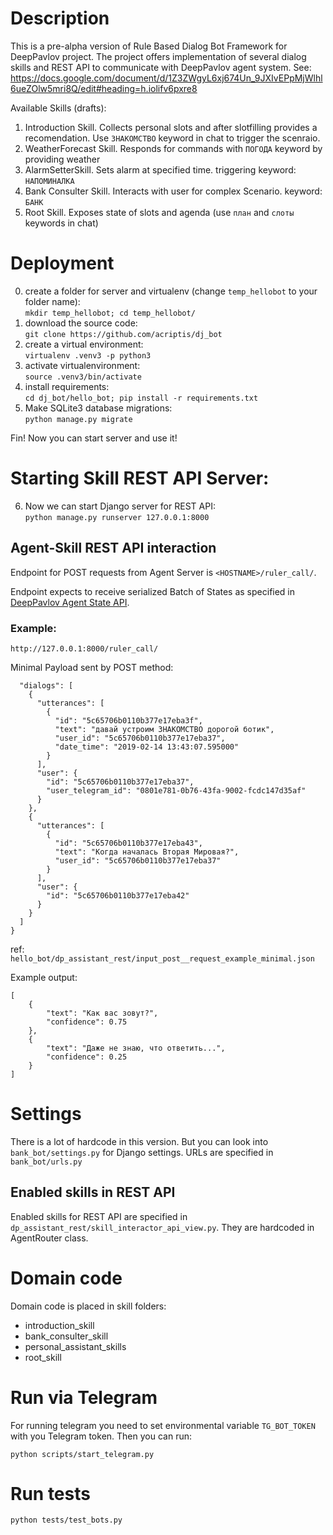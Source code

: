 # Description
This is a pre-alpha version of Rule Based Dialog Bot Framework 
for DeepPavlov project.
The project offers implementation of several dialog skills and
REST API to communicate with DeepPavlov agent system. 
See: https://docs.google.com/document/d/1Z3ZWgyL6xj674Un_9JXIvEPpMjWlhl6ueZOlw5mri8Q/edit#heading=h.iolifv6pxre8 
 
Available Skills (drafts):
1. Introduction Skill. Collects personal slots and after slotfilling provides a recomendation. Use `ЗНАКОМСТВО` keyword in chat to trigger the scenraio.
2. WeatherForecast Skill. Responds for commands with `ПОГОДА` keyword by providing weather
3. AlarmSetterSkill. Sets alarm at specified time. triggering keyword: `НАПОМИНАЛКА`
4. Bank Consulter Skill. Interacts with user for complex Scenario. keyword: `БАНК`
5. Root Skill. Exposes state of slots and agenda (use `план` and `слоты` keywords in chat)
# Deployment
0. create a folder for server and virtualenv (change `temp_hellobot` to your folder name):  
`mkdir temp_hellobot; cd temp_hellobot/`
1. download the source code:  
`git clone https://github.com/acriptis/dj_bot`
2. create a virtual environment:  
`virtualenv .venv3 -p python3`
3. activate virtualenvironment:  
`source .venv3/bin/activate`
4. install requirements:  
`cd dj_bot/hello_bot; pip install -r requirements.txt`
5. Make SQLite3 database migrations:  
`python manage.py migrate`

Fin! Now you can start server and use it!

# Starting Skill REST API Server:
6. Now we can start Django server for REST API:  
`python manage.py runserver 127.0.0.1:8000`

## Agent-Skill REST API interaction
Endpoint for POST requests from Agent Server is `<HOSTNAME>/ruler_call/`.
 
Endpoint expects to receive serialized Batch of States as specified in [DeepPavlov Agent State API](https://docs.google.com/document/d/1Z3ZWgyL6xj674Un_9JXIvEPpMjWlhl6ueZOlw5mri8Q/edit#heading=h.iolifv6pxre8).

### Example: 

`http://127.0.0.1:8000/ruler_call/`

Minimal Payload sent by POST method: 
```{
  "dialogs": [
    {
      "utterances": [
        {
          "id": "5c65706b0110b377e17eba3f",
          "text": "давай устроим ЗНАКОМСТВО дорогой ботик",
          "user_id": "5c65706b0110b377e17eba37",
          "date_time": "2019-02-14 13:43:07.595000"
        }
      ],
      "user": {
        "id": "5c65706b0110b377e17eba37",
        "user_telegram_id": "0801e781-0b76-43fa-9002-fcdc147d35af"
      }
    },
    {
      "utterances": [
        {
          "id": "5c65706b0110b377e17eba43",
          "text": "Когда началась Вторая Мировая?",
          "user_id": "5c65706b0110b377e17eba37"
        }
      ],
      "user": {
        "id": "5c65706b0110b377e17eba42"
      }
    }
  ]
}
```

ref: `hello_bot/dp_assistant_rest/input_post__request_example_minimal.json`

Example output:
```
[
    {
        "text": "Как вас зовут?",
        "confidence": 0.75
    },
    {
        "text": "Даже не знаю, что ответить...",
        "confidence": 0.25
    }
]
``` 

# Settings
There is a lot of hardcode in this version.
But you can look into `bank_bot/settings.py` for Django settings.
URLs are specified in `bank_bot/urls.py`

## Enabled skills in REST API
Enabled skills for REST API are specified in `dp_assistant_rest/skill_interactor_api_view.py`. 
They are hardcoded in AgentRouter class.

# Domain code
Domain code is placed in skill folders: 
- introduction_skill
- bank_consulter_skill
- personal_assistant_skills
- root_skill 

# Run via Telegram
For running telegram you need to set environmental variable 
`TG_BOT_TOKEN` with you Telegram token.
Then you can run:

`python scripts/start_telegram.py`

# Run tests
`python tests/test_bots.py`